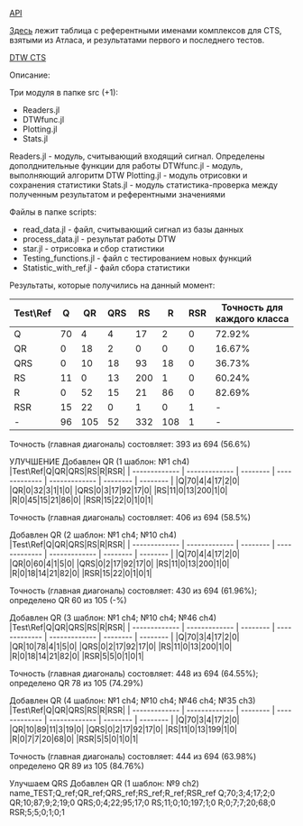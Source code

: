 [API](https://docs.google.com/document/d/15S-l3xFYkZzDPjWqhdg8-dzoC4kjOaoLgrXlObL3mHI/edit)

[Здесь](https://docs.google.com/spreadsheets/d/1XD9cMNXDkx_SQkhQfctSiTL_ooMIVG1hnuiRw8Ysd_Q/edit?usp=sharing) лежит таблица с референтными именами комплексов для CTS, взятыми из Атласа, и результатами первого и последнего тестов.

[DTW CTS](https://docs.google.com/spreadsheets/d/16_rrhj5hArVJwm8eLntaSSrybjEHx4Ql2goQJncBXg0/edit?gid=305734201#gid=305734201)

Описание:

Три модуля в папке src (+1):
- Readers.jl
- DTWfunc.jl
- Plotting.jl
- Stats.jl

Readers.jl - модуль, считывающий входящий сигнал. Определены дополднительные функции для работы
DTWfunc.jl - модуль, выполняющий алгоритм DTW
Plotting.jl - модуль отрисовки и сохранения статистики 
Stats.jl - модуль статистика-проверка между полученным результатом и референтными значениями

Файлы в папке scripts:
- read_data.jl - файл, считывающий сигнал из базы данных
- process_data.jl - результат работы DTW
- star.jl - отрисовка и сбор статистики
- Testing_functions.jl - файл с тестированием новых функций
- Statistic_with_ref.jl - файл сбора статистики

Результаты, которые получились на данный момент:


|Test\Ref|Q|QR|QRS|RS|R|RSR|Точность для каждого класса
| ------------- | ------------- | -------- | ------------- | ------------- | -------- | -------- | -------- |
|Q|70|4|4|17|2|0|72.92%|
|QR|0|18|2|0|0|0|16.67%|
|QRS|0|10|18|93|18|0|36.73%|
|RS|11|0|13|200|1|0|60.24%|
|R|0|52|15|21|86|0|82.69%|
|RSR|15|22|0|1|0|1|-|
|-|96|105|52|332|108|1|-|

Точность (главная диагональ) состовляет: 393 из 694 (56.6%)

УЛУЧШЕНИЕ
Добавлен QR (1 шаблон: №1 ch4)
|Test\Ref|Q|QR|QRS|RS|R|RSR|
| ------------- | ------------- | -------- | ------------- | ------------- | -------- | -------- |
|Q|70|4|4|17|2|0|
|QR|0|32|3|1|1|0|
|QRS|0|3|17|92|17|0|
|RS|11|0|13|200|1|0|
|R|0|45|15|21|86|0|
|RSR|15|22|0|1|0|1|


Точность (главная диагональ) состовляет: 406 из 694 (58.5%)


Добавлен QR (2 шаблон: №1 ch4; №10 ch4)
|Test\Ref|Q|QR|QRS|RS|R|RSR|
| ------------- | ------------- | -------- | ------------- | ------------- | -------- | -------- |
|Q|70|4|4|17|2|0|
|QR|0|60|4|1|5|0|
|QRS|0|2|17|92|17|0|
|RS|11|0|13|200|1|0|
|R|0|18|14|21|82|0|
|RSR|15|22|0|1|0|1|

Точность (главная диагональ) состовляет: 430 из 694 (61.96%); определено QR 60 из 105 (-%)


Добавлен QR (3 шаблон: №1 ch4; №10 ch4; №46 ch4)
|Test\Ref|Q|QR|QRS|RS|R|RSR|
| ------------- | ------------- | -------- | ------------- | ------------- | -------- | -------- |
|Q|70|3|4|17|2|0|
|QR|10|78|4|1|5|0|
|QRS|0|2|17|92|17|0|
|RS|11|0|13|200|1|0|
|R|0|18|14|21|82|0|
|RSR|5|5|0|1|0|1|

Точность (главная диагональ) состовляет: 448 из 694 (64.55%); определено QR 78 из 105 (74.29%)

Добавлен QR (4 шаблон: №1 ch4; №10 ch4; №46 ch4; №35 ch3)
|Test\Ref|Q|QR|QRS|RS|R|RSR|
| ------------- | ------------- | -------- | ------------- | ------------- | -------- | -------- |
|Q|70|3|4|17|2|0|
|QR|10|89|11|3|19|0|
|QRS|0|2|17|92|17|0|
|RS|11|0|13|199|1|0|
|R|0|7|7|20|68|0|
|RSR|5|5|0|1|0|1|

Точность (главная диагональ) состовляет: 444 из 694 (63.98%) определено QR 89 из 105 (84.76%)

Улучшаем QRS
Добавлен QR (1 шаблон: №9 ch2)
name_TEST;Q_ref;QR_ref;QRS_ref;RS_ref;R_ref;RSR_ref
Q;70;3;4;17;2;0
QR;10;87;9;2;19;0
QRS;0;4;22;95;17;0
RS;11;0;10;197;1;0
R;0;7;7;20;68;0
RSR;5;5;0;1;0;1
